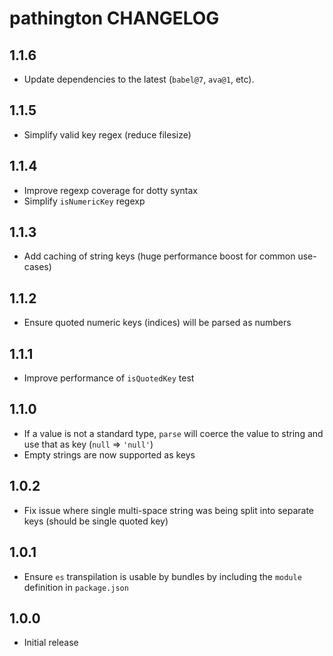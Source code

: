 # pathington CHANGELOG

## 1.1.6

- Update dependencies to the latest (`babel@7`, `ava@1`, etc).

## 1.1.5

* Simplify valid key regex (reduce filesize)

## 1.1.4

* Improve regexp coverage for dotty syntax
* Simplify `isNumericKey` regexp

## 1.1.3

* Add caching of string keys (huge performance boost for common use-cases)

## 1.1.2

* Ensure quoted numeric keys (indices) will be parsed as numbers

## 1.1.1

* Improve performance of `isQuotedKey` test

## 1.1.0

* If a value is not a standard type, `parse` will coerce the value to string and use that as key (`null` => `'null'`)
* Empty strings are now supported as keys

## 1.0.2

* Fix issue where single multi-space string was being split into separate keys (should be single quoted key)

## 1.0.1

* Ensure `es` transpilation is usable by bundles by including the `module` definition in `package.json`

## 1.0.0

* Initial release
